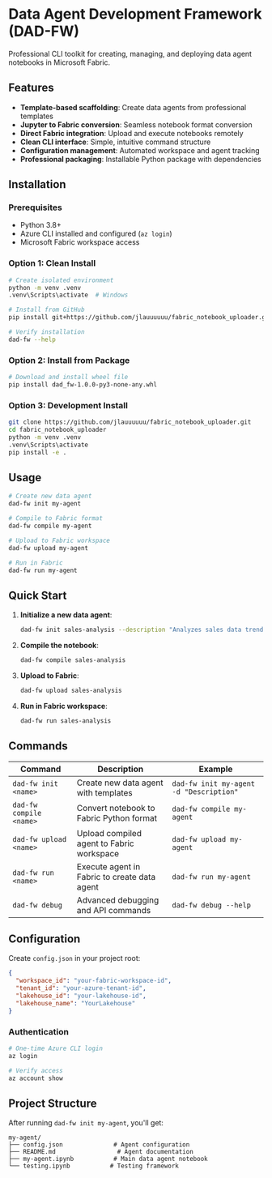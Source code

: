 # Data Agent Development Framework (DAD-FW)

Professional CLI toolkit for creating, managing, and deploying data agent notebooks in Microsoft Fabric.

## Features

- **Template-based scaffolding**: Create data agents from professional templates
- **Jupyter to Fabric conversion**: Seamless notebook format conversion
- **Direct Fabric integration**: Upload and execute notebooks remotely
- **Clean CLI interface**: Simple, intuitive command structure
- **Configuration management**: Automated workspace and agent tracking
- **Professional packaging**: Installable Python package with dependencies

## Installation

### Prerequisites
- Python 3.8+
- Azure CLI installed and configured (`az login`)
- Microsoft Fabric workspace access

### Option 1: Clean Install
```bash
# Create isolated environment
python -m venv .venv
.venv\Scripts\activate  # Windows

# Install from GitHub
pip install git+https://github.com/jlauuuuuu/fabric_notebook_uploader.git

# Verify installation
dad-fw --help
```

### Option 2: Install from Package
```bash
# Download and install wheel file
pip install dad_fw-1.0.0-py3-none-any.whl
```

### Option 3: Development Install
```bash
git clone https://github.com/jlauuuuuu/fabric_notebook_uploader.git
cd fabric_notebook_uploader
python -m venv .venv
.venv\Scripts\activate
pip install -e .
```

## Usage

```bash
# Create new data agent
dad-fw init my-agent

# Compile to Fabric format
dad-fw compile my-agent

# Upload to Fabric workspace
dad-fw upload my-agent

# Run in Fabric
dad-fw run my-agent
```

## Quick Start

1. **Initialize a new data agent**:
   ```bash
   dad-fw init sales-analysis --description "Analyzes sales data trends"
   ```

2. **Compile the notebook**:
   ```bash
   dad-fw compile sales-analysis
   ```

3. **Upload to Fabric**:
   ```bash
   dad-fw upload sales-analysis
   ```

4. **Run in Fabric workspace**:
   ```bash
   dad-fw run sales-analysis
   ```

## Commands

| Command | Description | Example |
|---------|-------------|---------|
| `dad-fw init <name>` | Create new data agent with templates | `dad-fw init my-agent -d "Description"` |
| `dad-fw compile <name>` | Convert notebook to Fabric Python format | `dad-fw compile my-agent` |
| `dad-fw upload <name>` | Upload compiled agent to Fabric workspace | `dad-fw upload my-agent` |
| `dad-fw run <name>` | Execute agent in Fabric to create data agent | `dad-fw run my-agent` |
| `dad-fw debug` | Advanced debugging and API commands | `dad-fw debug --help` |

## Configuration

Create `config.json` in your project root:

```json
{
  "workspace_id": "your-fabric-workspace-id",
  "tenant_id": "your-azure-tenant-id",
  "lakehouse_id": "your-lakehouse-id",
  "lakehouse_name": "YourLakehouse"
}
```

### Authentication
```bash
# One-time Azure CLI login
az login

# Verify access
az account show
```

## Project Structure

After running `dad-fw init my-agent`, you'll get:

```
my-agent/
├── config.json              # Agent configuration
├── README.md                 # Agent documentation
├── my-agent.ipynb           # Main data agent notebook
└── testing.ipynb           # Testing framework
```

